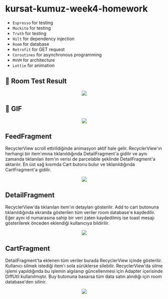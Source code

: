 # kursat-kumuz-week4-homework

*  `Espresso` for testing
*  `Mockito` for testing
*  `Truth` for testing
*  `Hilt` for dependency injection
*  `Room` for database
*  `Retrofit` for GET request
*  `Coroutines` for asynchronous programming
*  `MVVM` for architecture
*  `Lottie` for animation

## 📸 Room Test Result
<p align="center">
<img src="https://media.giphy.com/media/QysEmzSQbzpriuUNtd/giphy.gif">
 </p>


## 📸 GIF
<p align="center">
<img src="https://media.giphy.com/media/9cHEwvJV8GJPxYO3eh/giphy.gif">
 </p>

## FeedFragment

RecyclerView scroll ettirildiğinde animasyon aktif hale gelir. RecyclerView'ın herhangi bir item'ımına tıklanıldığında DetailFragment'a gidilir ve aynı zamanda tıklanılan item'ın verisi de parcelable şeklinde DetailFragment'a aktarılır. En üst sağ kısımda Cart butonu bulur ve tıklanıldığında CartFragment'a gidilir.

<p align="center">
<img src="https://media.giphy.com/media/bJFo6f59tew5SAhcvE/giphy.gif">
 </p>
 
 
## DetailFragment

RecyclerView'da tıklanılan item'ın detayları gösterilir. Add to cart butonuna tıklanıldığında ekranda gösterilen tüm veriler room database'e kaydedilir. Eğer aynı id numarasına sahip bir veri zaten kaydedilmiş ise toast mesajı gösterilerek önceden eklendiği kullanıcıya bildirilir.

<p align="center">
<img src="https://media.giphy.com/media/bjAeroo6bspqFKIWkN/giphy.gif">
 </p>

## CartFragment

DetailFragment'ta eklenen tüm veriler burada RecyclerView içinde gösterilir. Kullanıcı silmek istediği item'ı sola sürüklerse silebilir. RecyclerView'da silme işlemi yapıldığında bu işlemin algılanıp güncellenmesi için Adapter içerisinde DiffUtil kullanılmıştır. Buy butonuna basarsa tüm data satın alındığı için room database'den silinir.

<p align="center">
<img src="https://media.giphy.com/media/Kl06rb4XbCP5QZ3Cgq/giphy.gif">
 </p>




